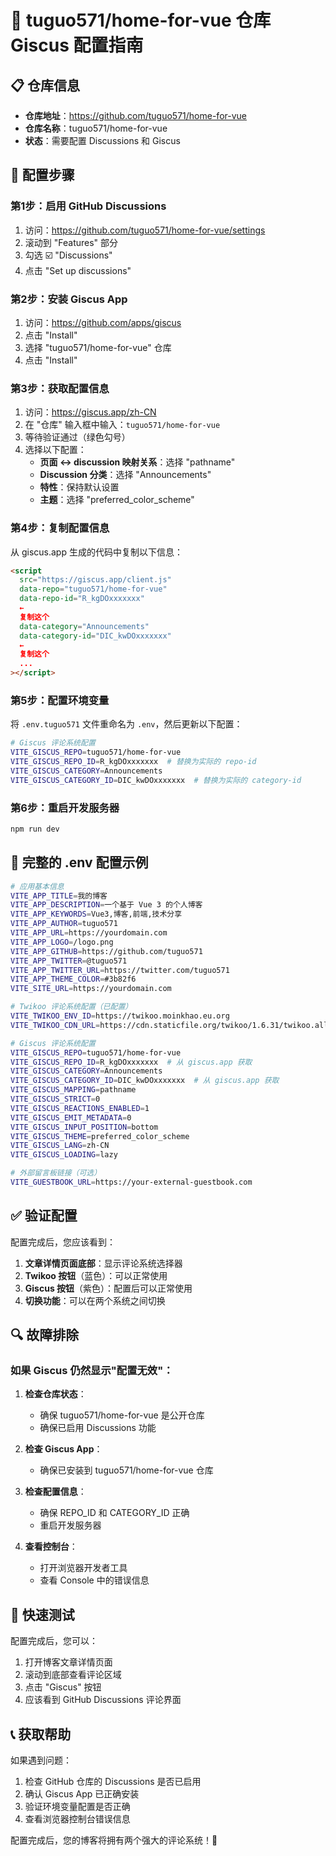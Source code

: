 # 🎯 tuguo571/home-for-vue 仓库 Giscus 配置指南

## 📋 仓库信息

- **仓库地址**：https://github.com/tuguo571/home-for-vue
- **仓库名称**：tuguo571/home-for-vue
- **状态**：需要配置 Discussions 和 Giscus

## 🚀 配置步骤

### 第1步：启用 GitHub Discussions

1. 访问：https://github.com/tuguo571/home-for-vue/settings
2. 滚动到 "Features" 部分
3. 勾选 ☑️ "Discussions"
4. 点击 "Set up discussions"

### 第2步：安装 Giscus App

1. 访问：https://github.com/apps/giscus
2. 点击 "Install"
3. 选择 "tuguo571/home-for-vue" 仓库
4. 点击 "Install"

### 第3步：获取配置信息

1. 访问：https://giscus.app/zh-CN
2. 在 "仓库" 输入框中输入：`tuguo571/home-for-vue`
3. 等待验证通过（绿色勾号）
4. 选择以下配置：
   - **页面 ↔️ discussion 映射关系**：选择 "pathname"
   - **Discussion 分类**：选择 "Announcements"
   - **特性**：保持默认设置
   - **主题**：选择 "preferred_color_scheme"

### 第4步：复制配置信息

从 giscus.app 生成的代码中复制以下信息：

```html
<script
  src="https://giscus.app/client.js"
  data-repo="tuguo571/home-for-vue"
  data-repo-id="R_kgDOxxxxxxx"
  ←
  复制这个
  data-category="Announcements"
  data-category-id="DIC_kwDOxxxxxxx"
  ←
  复制这个
  ...
></script>
```

### 第5步：配置环境变量

将 `.env.tuguo571` 文件重命名为 `.env`，然后更新以下配置：

```bash
# Giscus 评论系统配置
VITE_GISCUS_REPO=tuguo571/home-for-vue
VITE_GISCUS_REPO_ID=R_kgDOxxxxxxx  # 替换为实际的 repo-id
VITE_GISCUS_CATEGORY=Announcements
VITE_GISCUS_CATEGORY_ID=DIC_kwDOxxxxxxx  # 替换为实际的 category-id
```

### 第6步：重启开发服务器

```bash
npm run dev
```

## 📝 完整的 .env 配置示例

```bash
# 应用基本信息
VITE_APP_TITLE=我的博客
VITE_APP_DESCRIPTION=一个基于 Vue 3 的个人博客
VITE_APP_KEYWORDS=Vue3,博客,前端,技术分享
VITE_APP_AUTHOR=tuguo571
VITE_APP_URL=https://yourdomain.com
VITE_APP_LOGO=/logo.png
VITE_APP_GITHUB=https://github.com/tuguo571
VITE_APP_TWITTER=@tuguo571
VITE_APP_TWITTER_URL=https://twitter.com/tuguo571
VITE_APP_THEME_COLOR=#3b82f6
VITE_SITE_URL=https://yourdomain.com

# Twikoo 评论系统配置（已配置）
VITE_TWIKOO_ENV_ID=https://twikoo.moinkhao.eu.org
VITE_TWIKOO_CDN_URL=https://cdn.staticfile.org/twikoo/1.6.31/twikoo.all.min.js

# Giscus 评论系统配置
VITE_GISCUS_REPO=tuguo571/home-for-vue
VITE_GISCUS_REPO_ID=R_kgDOxxxxxxx  # 从 giscus.app 获取
VITE_GISCUS_CATEGORY=Announcements
VITE_GISCUS_CATEGORY_ID=DIC_kwDOxxxxxxx  # 从 giscus.app 获取
VITE_GISCUS_MAPPING=pathname
VITE_GISCUS_STRICT=0
VITE_GISCUS_REACTIONS_ENABLED=1
VITE_GISCUS_EMIT_METADATA=0
VITE_GISCUS_INPUT_POSITION=bottom
VITE_GISCUS_THEME=preferred_color_scheme
VITE_GISCUS_LANG=zh-CN
VITE_GISCUS_LOADING=lazy

# 外部留言板链接（可选）
VITE_GUESTBOOK_URL=https://your-external-guestbook.com
```

## ✅ 验证配置

配置完成后，您应该看到：

1. **文章详情页面底部**：显示评论系统选择器
2. **Twikoo 按钮**（蓝色）：可以正常使用
3. **Giscus 按钮**（紫色）：配置后可以正常使用
4. **切换功能**：可以在两个系统之间切换

## 🔍 故障排除

### 如果 Giscus 仍然显示"配置无效"：

1. **检查仓库状态**：

   - 确保 tuguo571/home-for-vue 是公开仓库
   - 确保已启用 Discussions 功能

2. **检查 Giscus App**：

   - 确保已安装到 tuguo571/home-for-vue 仓库

3. **检查配置信息**：

   - 确保 REPO_ID 和 CATEGORY_ID 正确
   - 重启开发服务器

4. **查看控制台**：
   - 打开浏览器开发者工具
   - 查看 Console 中的错误信息

## 🎯 快速测试

配置完成后，您可以：

1. 打开博客文章详情页面
2. 滚动到底部查看评论区域
3. 点击 "Giscus" 按钮
4. 应该看到 GitHub Discussions 评论界面

## 📞 获取帮助

如果遇到问题：

1. 检查 GitHub 仓库的 Discussions 是否已启用
2. 确认 Giscus App 已正确安装
3. 验证环境变量配置是否正确
4. 查看浏览器控制台错误信息

配置完成后，您的博客将拥有两个强大的评论系统！🎉
